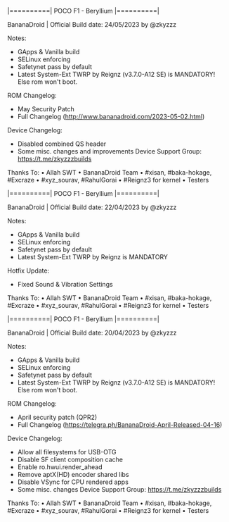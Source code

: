 |==========| POCO F1 - Beryllium |==========|

BananaDroid | Official
Build date: 24/05/2023
by @zkyzzz

Notes:
- GApps & Vanilla build
- SELinux enforcing
- Safetynet pass by default
- Latest System-Ext TWRP by Reignz (v3.7.0-A12 SE) is MANDATORY! Else rom won't boot.

ROM Changelog:
- May Security Patch
- Full Changelog (http://www.bananadroid.com/2023-05-02.html)

Device Changelog:
- Disabled combined QS header
- Some misc. changes and improvements
Device Support Group: https://t.me/zkyzzzbuilds

Thanks To:
• Allah SWT
• BananaDroid Team
• #xisan, #baka-hokage, #Excraze
• #xyz_sourav, #RahulGorai
• #Reignz3 for kernel
• Testers

|==========| POCO F1 - Beryllium |==========|

BananaDroid | Official
Build date: 22/04/2023
by @zkyzzz

Notes:
- GApps & Vanilla build
- SELinux enforcing
- Safetynet pass by default
- Latest System-Ext TWRP by Reignz is MANDATORY

Hotfix Update:
- Fixed Sound & Vibration Settings

Thanks To:
• Allah SWT
• BananaDroid Team
• #xisan, #baka-hokage, #Excraze
• #xyz_sourav, #RahulGorai
• #Reignz3 for kernel
• Testers

|==========| POCO F1 - Beryllium |==========|

BananaDroid | Official
Build date: 20/04/2023
by @zkyzzz

Notes:
- GApps & Vanilla build
- SELinux enforcing
- Safetynet pass by default
- Latest System-Ext TWRP by Reignz (v3.7.0-A12 SE) is MANDATORY! Else rom won't boot.

ROM Changelog:
- April security patch (QPR2)
- Full Changelog (https://telegra.ph/BananaDroid-April-Released-04-16)

Device Changelog:
- Allow all filesystems for USB-OTG
- Disable SF client composition cache
- Enable ro.hwui.render_ahead
- Remove aptX(HD) encoder shared libs
- Disable VSync for CPU rendered apps
- Some misc. changes
Device Support Group: https://t.me/zkyzzzbuilds

Thanks To:
• Allah SWT
• BananaDroid Team
• #xisan, #baka-hokage, #Excraze
• #xyz_sourav, #RahulGorai
• #Reignz3 for kernel
• Testers
